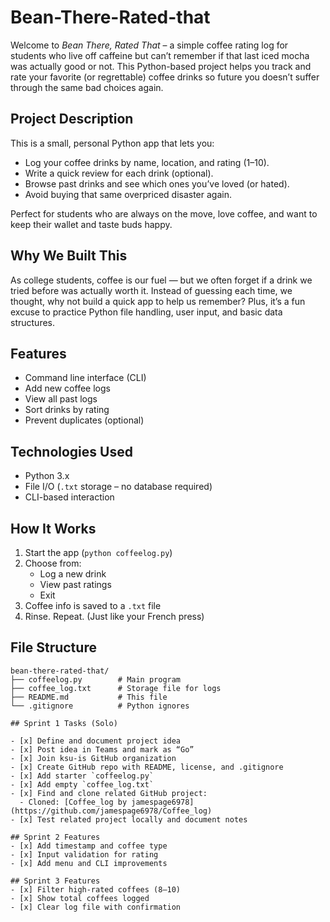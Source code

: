 # Bean-There-Rated-that
Welcome to *Bean There, Rated That* – a simple coffee rating log for students who live off caffeine but can’t remember if that last iced mocha was actually good or not. This Python-based project helps you track and rate your favorite (or regrettable) coffee drinks so future you doesn’t suffer through the same bad choices again.

## Project Description

This is a small, personal Python app that lets you:
- Log your coffee drinks by name, location, and rating (1–10).
- Write a quick review for each drink (optional).
- Browse past drinks and see which ones you’ve loved (or hated).
- Avoid buying that same overpriced disaster again.

Perfect for students who are always on the move, love coffee, and want to keep their wallet and taste buds happy.

## Why We Built This

As college students, coffee is our fuel — but we often forget if a drink we tried before was actually worth it. Instead of guessing each time, we thought, why not build a quick app to help us remember? Plus, it’s a fun excuse to practice Python file handling, user input, and basic data structures.

## Features

- Command line interface (CLI)
- Add new coffee logs
- View all past logs
- Sort drinks by rating
- Prevent duplicates (optional)

## Technologies Used

- Python 3.x
- File I/O (`.txt` storage – no database required)
- CLI-based interaction

## How It Works

1. Start the app (`python coffeelog.py`)
2. Choose from:
   - Log a new drink
   - View past ratings
   - Exit
3. Coffee info is saved to a `.txt` file
4. Rinse. Repeat. (Just like your French press)

## File Structure

```text
bean-there-rated-that/
├── coffeelog.py        # Main program
├── coffee_log.txt      # Storage file for logs
├── README.md           # This file
└── .gitignore          # Python ignores

## Sprint 1 Tasks (Solo)

- [x] Define and document project idea
- [x] Post idea in Teams and mark as “Go”
- [x] Join ksu-is GitHub organization
- [x] Create GitHub repo with README, license, and .gitignore
- [x] Add starter `coffeelog.py`
- [x] Add empty `coffee_log.txt`
- [x] Find and clone related GitHub project:
  - Cloned: [Coffee_log by jamespage6978](https://github.com/jamespage6978/Coffee_log)
- [x] Test related project locally and document notes

## Sprint 2 Features
- [x] Add timestamp and coffee type
- [x] Input validation for rating
- [x] Add menu and CLI improvements

## Sprint 3 Features
- [x] Filter high-rated coffees (8–10)
- [x] Show total coffees logged
- [x] Clear log file with confirmation


